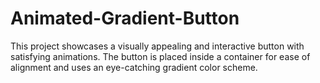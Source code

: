 # Animated-Gradient-Button
This project showcases a visually appealing and interactive button with satisfying animations. The button is placed inside a container for ease of alignment and uses an eye-catching gradient color scheme.
